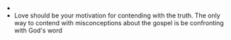 -
- Love should be your motivation for contending with the truth. The only way to contend with misconceptions about the gospel is be confronting with God's word